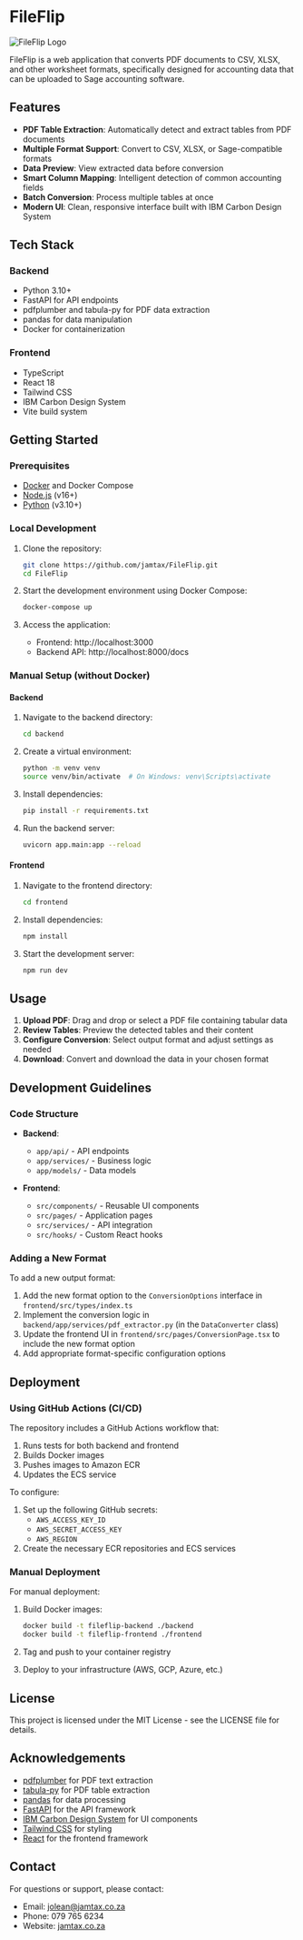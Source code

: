 # FileFlip

![FileFlip Logo](https://fileflip.jamtax.co.za/logo.svg)

FileFlip is a web application that converts PDF documents to CSV, XLSX, and other worksheet formats, specifically designed for accounting data that can be uploaded to Sage accounting software.

## Features

- **PDF Table Extraction**: Automatically detect and extract tables from PDF documents
- **Multiple Format Support**: Convert to CSV, XLSX, or Sage-compatible formats
- **Data Preview**: View extracted data before conversion
- **Smart Column Mapping**: Intelligent detection of common accounting fields
- **Batch Conversion**: Process multiple tables at once
- **Modern UI**: Clean, responsive interface built with IBM Carbon Design System

## Tech Stack

### Backend
- Python 3.10+
- FastAPI for API endpoints
- pdfplumber and tabula-py for PDF data extraction
- pandas for data manipulation
- Docker for containerization

### Frontend
- TypeScript
- React 18
- Tailwind CSS
- IBM Carbon Design System
- Vite build system

## Getting Started

### Prerequisites

- [Docker](https://www.docker.com/get-started) and Docker Compose
- [Node.js](https://nodejs.org/) (v16+)
- [Python](https://www.python.org/) (v3.10+)

### Local Development

1. Clone the repository:
   ```bash
   git clone https://github.com/jamtax/FileFlip.git
   cd FileFlip
   ```

2. Start the development environment using Docker Compose:
   ```bash
   docker-compose up
   ```

3. Access the application:
   - Frontend: http://localhost:3000
   - Backend API: http://localhost:8000/docs

### Manual Setup (without Docker)

#### Backend

1. Navigate to the backend directory:
   ```bash
   cd backend
   ```

2. Create a virtual environment:
   ```bash
   python -m venv venv
   source venv/bin/activate  # On Windows: venv\Scripts\activate
   ```

3. Install dependencies:
   ```bash
   pip install -r requirements.txt
   ```

4. Run the backend server:
   ```bash
   uvicorn app.main:app --reload
   ```

#### Frontend

1. Navigate to the frontend directory:
   ```bash
   cd frontend
   ```

2. Install dependencies:
   ```bash
   npm install
   ```

3. Start the development server:
   ```bash
   npm run dev
   ```

## Usage

1. **Upload PDF**: Drag and drop or select a PDF file containing tabular data
2. **Review Tables**: Preview the detected tables and their content
3. **Configure Conversion**: Select output format and adjust settings as needed
4. **Download**: Convert and download the data in your chosen format

## Development Guidelines

### Code Structure

- **Backend**: 
  - `app/api/` - API endpoints
  - `app/services/` - Business logic
  - `app/models/` - Data models

- **Frontend**:
  - `src/components/` - Reusable UI components
  - `src/pages/` - Application pages
  - `src/services/` - API integration
  - `src/hooks/` - Custom React hooks

### Adding a New Format

To add a new output format:

1. Add the new format option to the `ConversionOptions` interface in `frontend/src/types/index.ts`
2. Implement the conversion logic in `backend/app/services/pdf_extractor.py` (in the `DataConverter` class)
3. Update the frontend UI in `frontend/src/pages/ConversionPage.tsx` to include the new format option
4. Add appropriate format-specific configuration options

## Deployment

### Using GitHub Actions (CI/CD)

The repository includes a GitHub Actions workflow that:
1. Runs tests for both backend and frontend
2. Builds Docker images
3. Pushes images to Amazon ECR
4. Updates the ECS service

To configure:
1. Set up the following GitHub secrets:
   - `AWS_ACCESS_KEY_ID`
   - `AWS_SECRET_ACCESS_KEY`
   - `AWS_REGION`
2. Create the necessary ECR repositories and ECS services

### Manual Deployment

For manual deployment:

1. Build Docker images:
   ```bash
   docker build -t fileflip-backend ./backend
   docker build -t fileflip-frontend ./frontend
   ```

2. Tag and push to your container registry

3. Deploy to your infrastructure (AWS, GCP, Azure, etc.)

## License

This project is licensed under the MIT License - see the LICENSE file for details.

## Acknowledgements

- [pdfplumber](https://github.com/jsvine/pdfplumber) for PDF text extraction
- [tabula-py](https://github.com/chezou/tabula-py) for PDF table extraction
- [pandas](https://pandas.pydata.org/) for data processing
- [FastAPI](https://fastapi.tiangolo.com/) for the API framework
- [IBM Carbon Design System](https://carbondesignsystem.com/) for UI components
- [Tailwind CSS](https://tailwindcss.com/) for styling
- [React](https://reactjs.org/) for the frontend framework

## Contact

For questions or support, please contact:
- Email: jolean@jamtax.co.za
- Phone: 079 765 6234
- Website: [jamtax.co.za](https://jamtax.co.za)
